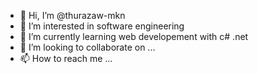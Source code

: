 - 👋 Hi, I’m @thurazaw-mkn
- 👀 I’m interested in software engineering
- 🌱 I’m currently learning web developement with c# .net
- 💞️ I’m looking to collaborate on ...
- 📫 How to reach me ...

<!---
thurazaw-mkn/thurazaw-mkn is a ✨ special ✨ repository because its `README.md` (this file) appears on your GitHub profile.
You can click the Preview link to take a look at your changes.
--->
